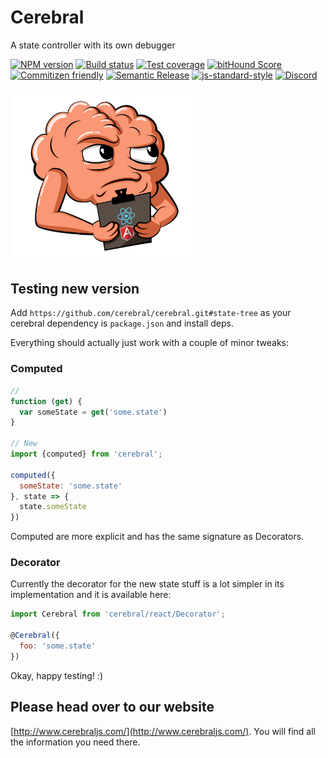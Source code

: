 # Cerebral
A state controller with its own debugger

[![NPM version][npm-image]][npm-url]
[![Build status][travis-image]][travis-url]
[![Test coverage][coveralls-image]][coveralls-url]
[![bitHound Score][bithound-image]][bithound-url]
[![Commitizen friendly][commitizen-image]][commitizen-url]
[![Semantic Release][semantic-release-image]][semantic-release-url]
[![js-standard-style][standard-image]][standard-url]
[![Discord][discord-image]][discord-url]


<img src="images/logo.png" width="300" align="center">

## Testing new version

Add `https://github.com/cerebral/cerebral.git#state-tree` as your cerebral dependency is `package.json` and install deps.

Everything should actually just work with a couple of minor tweaks:

### Computed
```js
//
function (get) {
  var someState = get('some.state')
}

// New
import {computed} from 'cerebral';

computed({
  someState: 'some.state'
}, state => {
  state.someState
})
```

Computed are more explicit and has the same signature as Decorators.

### Decorator
Currently the decorator for the new state stuff is a lot simpler in its implementation and it is available here:

```js
import Cerebral from 'cerebral/react/Decorator';

@Cerebral({
  foo: 'some.state'
})
```

Okay, happy testing! :)

## Please head over to our website
[http://www.cerebraljs.com/](http://www.cerebraljs.com/). You will find all the information you need there.

[npm-image]: https://img.shields.io/npm/v/cerebral.svg?style=flat
[npm-url]: https://npmjs.org/package/cerebral
[travis-image]: https://img.shields.io/travis/cerebral/cerebral.svg?style=flat
[travis-url]: https://travis-ci.org/cerebral/cerebral
[coveralls-image]: https://img.shields.io/coveralls/cerebral/cerebral.svg?style=flat
[coveralls-url]: https://coveralls.io/r/cerebral/cerebral?branch=master
[bithound-image]: https://www.bithound.io/github/cerebral/cerebral/badges/score.svg
[bithound-url]: https://www.bithound.io/github/cerebral/cerebral
[commitizen-image]: https://img.shields.io/badge/commitizen-friendly-brightgreen.svg
[commitizen-url]: http://commitizen.github.io/cz-cli/
[semantic-release-image]: https://img.shields.io/badge/%20%20%F0%9F%93%A6%F0%9F%9A%80-semantic--release-e10079.svg?style=flat-square
[semantic-release-url]: https://github.com/semantic-release/semantic-release
[standard-image]: https://img.shields.io/badge/code%20style-standard-brightgreen.svg
[standard-url]: http://standardjs.com/
[discord-image]: https://img.shields.io/badge/discord-join%20chat-blue.svg
[discord-url]: https://discord.gg/0kIweV4bd2bwwsvH
